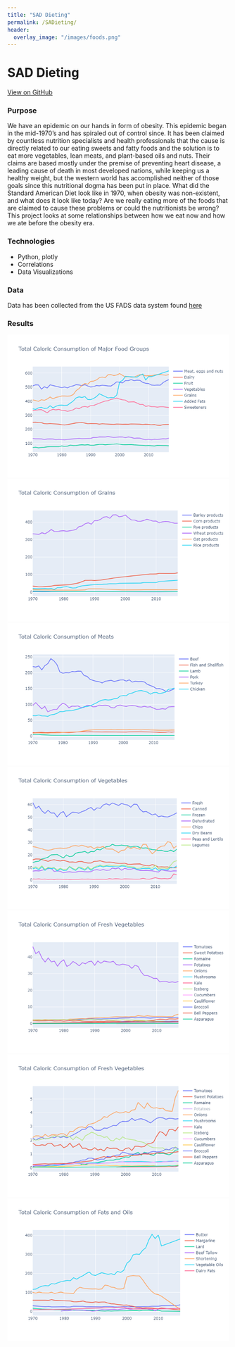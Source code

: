 ```yaml
---
title: "SAD Dieting"
permalink: /SADieting/
header:
  overlay_image: "/images/foods.png"
---
```

# SAD Dieting
[View on GitHub](https://github.com/midumass/SADieting/tree/master/) 

### Purpose
We have an epidemic on our hands in form of obesity. This epidemic began in the mid-1970’s and has spiraled out of control since. It has been claimed by countless nutrition specialists and health professionals that the cause is directly related to our eating sweets and fatty foods and the solution is to eat more vegetables, lean meats, and plant-based oils and nuts. Their claims are based mostly under the premise of preventing heart disease, a leading cause of death in most developed nations, while keeping us a healthy weight, but the western world has accomplished neither of those goals since this nutritional dogma has been put in place. What did the Standard American Diet look like in 1970, when obesity was non-existent, and what does it look like today? Are we really eating more of the foods that are claimed to cause these problems or could the nutritionists be wrong? This project looks at some relationships between how we eat now and how we ate before the obesity era.

### Technologies
* Python, plotly
* Correlations
* Data Visualizations

### Data
Data has been collected from the US FADS data system found [here](https://www.ers.usda.gov/data-products/food-availability-per-capita-data-system/)

### Results
![Totals](images/SADieting/total.png)
![Grains](images/SADieting/grains.png)
![Meats](images/SADieting/meats.png)
![Vegetables](images/SADieting/vegetables.png)
![Fresh](images/SADieting/fresh.png)
![Fresh without Potatoes](images/SADieting/fresh_nopot.png)
![Fats and Oils](images/SADieting/fats.png)
